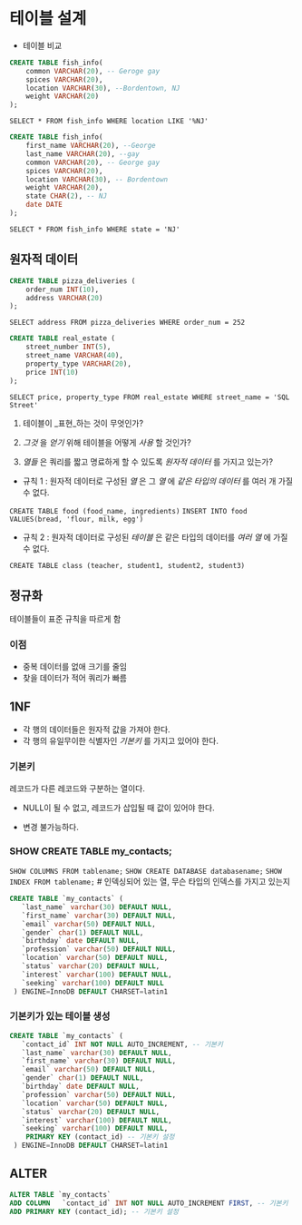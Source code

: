 # 테이블 설계

* 테이블 비교

```sql
CREATE TABLE fish_info(
    common VARCHAR(20), -- Geroge gay
    spices VARCHAR(20),
    location VARCHAR(30), --Bordentown, NJ
    weight VARCHAR(20)
);
```

`SELECT * FROM fish_info WHERE location LIKE '%NJ'`

```sql
CREATE TABLE fish_info(
    first_name VARCHAR(20), --George
    last_name VARCHAR(20), --gay
    common VARCHAR(20), -- George gay
    spices VARCHAR(20),
    location VARCHAR(30), -- Bordentown
    weight VARCHAR(20),
    state CHAR(2), -- NJ
    date DATE
);
```

`SELECT * FROM fish_info WHERE state = 'NJ'`

## 원자적 데이터

```sql
CREATE TABLE pizza_deliveries (
    order_num INT(10),
    address VARCHAR(20)
);
```

`SELECT address FROM pizza_deliveries WHERE order_num = 252`

```sql
CREATE TABLE real_estate (
    street_number INT(5),
    street_name VARCHAR(40),
    property_type VARCHAR(20),
    price INT(10)
);
```

`SELECT price, property_type FROM real_estate WHERE street_name = 'SQL Street'`

1. 테이블이 _표현_하는 것이 무엇인가?

2. _그것_ 을 _얻기_ 위해 테이블을 어떻게 _사용_ 할 것인가?

3. _열들_ 은 쿼리를 짧고 명료하게 할 수 있도록 _원자적 데이터_ 를 가지고 있는가?

* 규칙 1 : 원자적 데이터로 구성된 _열_ 은 그 _열_ 에 _같은 타입의 데이터_ 를 여러 개 가질 수 없다.

`CREATE TABLE food (food_name, ingredients)`
`INSERT INTO food VALUES(bread, 'flour, milk, egg')`

* 규칙 2 : 원자적 데이터로 구성된 _테이블_ 은 같은 타입의 데이터를 _여러 열_ 에 가질 수 없다.

`CREATE TABLE class (teacher, student1, student2, student3)`

## 정규화

  테이블들이 표준 규칙을 따르게 함

### 이점

* 중복 데이터를 없애 크기를 줄임
* 찾을 데이터가 적어 쿼리가 빠름

## 1NF

* 각 행의 데이터들은 원자적 값을 가져야 한다.
* 각 행의 유일무이한 식별자인 _기본키_ 를 가지고 있어야 한다.

### 기본키

레코드가 다른 레코드와 구분하는 열이다.

* NULL이 될 수 없고, 레코드가 삽입될 때 값이 있어야 한다.

* 변경 불가능하다.

### SHOW CREATE TABLE my_contacts;

`SHOW COLUMNS FROM tablename;`
`SHOW CREATE DATABASE databasename;`
`SHOW INDEX FROM tablename;` # 인덱싱되어 있는 열, 무슨 타입의 인덱스를 가지고 있는지

```sql
CREATE TABLE `my_contacts` (
   `last_name` varchar(30) DEFAULT NULL,
   `first_name` varchar(30) DEFAULT NULL,
   `email` varchar(50) DEFAULT NULL,
   `gender` char(1) DEFAULT NULL,
   `birthday` date DEFAULT NULL,
   `profession` varchar(50) DEFAULT NULL,
   `location` varchar(50) DEFAULT NULL,
   `status` varchar(20) DEFAULT NULL,
   `interest` varchar(100) DEFAULT NULL,
   `seeking` varchar(100) DEFAULT NULL
 ) ENGINE=InnoDB DEFAULT CHARSET=latin1
```

### 기본키가 있는 테이블 생성

```sql
CREATE TABLE `my_contacts` (
   `contact_id` INT NOT NULL AUTO_INCREMENT, -- 기본키
   `last_name` varchar(30) DEFAULT NULL,
   `first_name` varchar(30) DEFAULT NULL,
   `email` varchar(50) DEFAULT NULL,
   `gender` char(1) DEFAULT NULL,
   `birthday` date DEFAULT NULL,
   `profession` varchar(50) DEFAULT NULL,
   `location` varchar(50) DEFAULT NULL,
   `status` varchar(20) DEFAULT NULL,
   `interest` varchar(100) DEFAULT NULL,
   `seeking` varchar(100) DEFAULT NULL,
    PRIMARY KEY (contact_id) -- 기본키 설정
 ) ENGINE=InnoDB DEFAULT CHARSET=latin1
```

## ALTER

```sql
ALTER TABLE `my_contacts`
ADD COLUMN   `contact_id` INT NOT NULL AUTO_INCREMENT FIRST, -- 기본키
ADD PRIMARY KEY (contact_id); -- 기본키 설정
```
